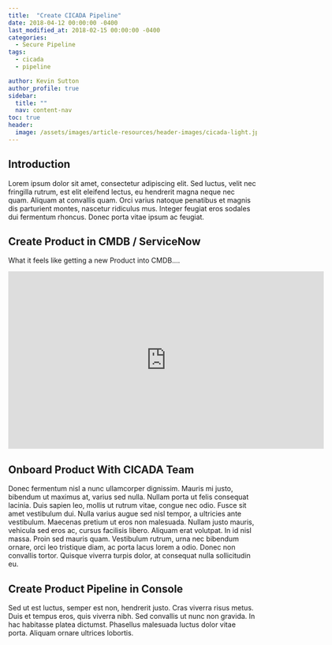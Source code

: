 ```yaml
---
title:  "Create CICADA Pipeline"
date: 2018-04-12 00:00:00 -0400
last_modified_at: 2018-02-15 00:00:00 -0400
categories:
  - Secure Pipeline
tags: 
  - cicada
  - pipeline

author: Kevin Sutton
author_profile: true
sidebar:
  title: ""
  nav: content-nav
toc: true
header:
  image: /assets/images/article-resources/header-images/cicada-light.jpg
---
```

## Introduction
Lorem ipsum dolor sit amet, consectetur adipiscing elit. Sed luctus, velit nec fringilla rutrum, est elit eleifend lectus, eu hendrerit magna neque nec quam. Aliquam at convallis quam. Orci varius natoque penatibus et magnis dis parturient montes, nascetur ridiculus mus. Integer feugiat eros sodales dui fermentum rhoncus. Donec porta vitae ipsum ac feugiat.

## Create Product in CMDB / ServiceNow
What it feels like getting a new Product into CMDB....
<iframe width="640" height="360" src="https://www.youtube-nocookie.com/embed/5IjmOSFtoJc?controls=0&amp;showinfo=0" frameborder="0" allowfullscreen></iframe>

## Onboard Product With CICADA Team
Donec fermentum nisl a nunc ullamcorper dignissim. Mauris mi justo, bibendum ut maximus at, varius sed nulla. Nullam porta ut felis consequat lacinia. Duis sapien leo, mollis ut rutrum vitae, congue nec odio. Fusce sit amet vestibulum dui. Nulla varius augue sed nisl tempor, a ultricies ante vestibulum. Maecenas pretium ut eros non malesuada. Nullam justo mauris, vehicula sed eros ac, cursus facilisis libero. Aliquam erat volutpat. In id nisl massa. Proin sed mauris quam. Vestibulum rutrum, urna nec bibendum ornare, orci leo tristique diam, ac porta lacus lorem a odio. Donec non convallis tortor. Quisque viverra turpis dolor, at consequat nulla sollicitudin eu.

## Create Product Pipeline in Console
Sed ut est luctus, semper est non, hendrerit justo. Cras viverra risus metus. Duis et tempus eros, quis viverra nibh. Sed convallis ut nunc non gravida. In hac habitasse platea dictumst. Phasellus malesuada luctus dolor vitae porta. Aliquam ornare ultrices lobortis.


